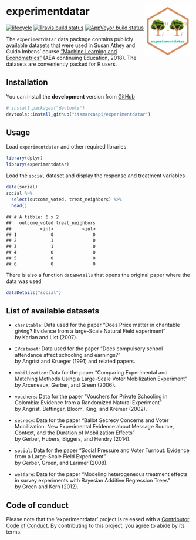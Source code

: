 
<!-- README.md is generated from README.Rmd. Please edit that file -->

# experimentdatar <img src="man/figures/logo.png" align="right" height=140/>

[![lifecycle](https://img.shields.io/badge/lifecycle-experimental-orange.svg)](https://www.tidyverse.org/lifecycle/#experimental)
[![Travis build
status](https://travis-ci.org/itamarcaspi/experimentdatar.svg?branch=master)](https://travis-ci.org/itamarcaspi/experimentdatar)
[![AppVeyor build
status](https://ci.appveyor.com/api/projects/status/github/itamarcaspi/experimentdatar?branch=master&svg=true)](https://ci.appveyor.com/project/itamarcaspi/experimentdatar)

The `experimentdatar` data package contains publicly available datasets
that were used in Susan Athey and Guido Imbens’ course [“Machine
Learning and
Econometrics”](https://www.aeaweb.org/conference/cont-ed/2018-webcasts)
(AEA continuing Education, 2018). The datasets are conveniently packed
for R users.

## Installation

You can install the **development** version from
[GitHub](https://github.com/itamarcaspi/experimentdatar/)

``` r
# install.packages("devtools")
devtools::install_github("itamarcaspi/experimentdatar")
```

## Usage

Load `experimentdatar` and other required libraries

``` r
library(dplyr)
library(experimentdatar)
```

Load the `social` dataset and display the response and treatment
variables

``` r
data(social)  
social %>% 
  select(outcome_voted, treat_neighbors) %>% 
  head()
```

    ## # A tibble: 6 x 2
    ##   outcome_voted treat_neighbors
    ##           <int>           <int>
    ## 1             0               0
    ## 2             1               0
    ## 3             1               0
    ## 4             0               0
    ## 5             0               0
    ## 6             0               0

There is also a function `dataDetails` that opens the original paper
where the data was used

``` r
dataDetails("social")
```

## List of available datasets

  - `charitable`: Data used for the paper “Does Price matter in
    charitable giving? Evidence from a large-Scale Natural Field
    experiment”  
    by Karlan and List (2007).

  - `IVdataset`: Data used for the paper “Does compulsory school
    attendance affect schooling and earnings?”  
    by Angrist and Krueger (1991) and related papers.

  - `mobilization`: Data for the paper “Comparing Experimental and
    Matching Methods Using a Large-Scale Voter Mobilization
    Experiment”  
    by Arceneaux, Gerber, and Green (2006).

  - `vouchers`: Data for the paper “Vouchers for Private Schooling in
    Colombia: Evidence from a Randomized Natural Experiment”  
    by Angrist, Bettinger, Bloom, King, and Kremer (2002).

  - `secrecy`: Data for the paper “Ballot Secrecy Concerns and Voter
    Mobilization: New Experimental Evidence about Message Source,
    Context, and the Duration of Mobilization Effects”  
    by Gerber, Hubers, Biggers, and Hendry (2014).

  - `social`: Data for the paper “Social Pressure and Voter Turnout:
    Evidence from a Large-Scale Field Experiment”  
    by Gerber, Green, and Larimer (2008).

  - `welfare`: Data for the paper “Modeling heterogeneous treatment
    effects in survey experiments with Bayesian Additive Regression
    Trees”  
    by Green and Kern (2012).

## Code of conduct

Please note that the ‘experimentdatar’ project is released with a
[Contributor Code of Conduct](CODE_OF_CONDUCT.md). By contributing to
this project, you agree to abide by its terms.
